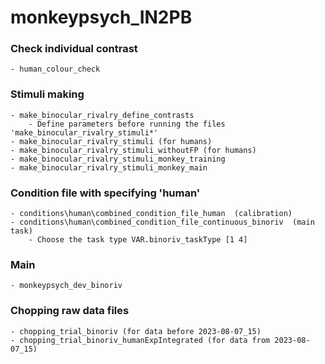 # monkeypsych_IN2PB  
### Check individual contrast 
    - human_colour_check  
### Stimuli making  
    - make_binocular_rivalry_define_contrasts  
        - Define parameters before running the files 'make_binocular_rivalry_stimuli*'  
    - make_binocular_rivalry_stimuli (for humans)  
    - make_binocular_rivalry_stimuli_withoutFP (for humans)  
    - make_binocular_rivalry_stimuli_monkey_training
    - make_binocular_rivalry_stimuli_monkey_main  
### Condition file with specifying 'human'  
    - conditions\human\combined_condition_file_human  (calibration)
    - conditions\human\combined_condition_file_continuous_binoriv  (main task)  
        - Choose the task type VAR.binoriv_taskType [1 4]  
### Main  
    - monkeypsych_dev_binoriv  
### Chopping raw data files  
    - chopping_trial_binoriv (for data before 2023-08-07_15)  
    - chopping_trial_binoriv_humanExpIntegrated (for data from 2023-08-07_15)  